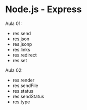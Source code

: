 # Node.js - Express

Aula 01:

- res.send
- res.json
- res.jsonp
- res.links
- res.redirect
- res.set

Aula 02:

- res.render
- res.sendFile
- res.status
- res.sendStatus
- res.type

